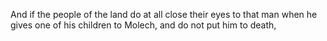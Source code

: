 And if the people of the land do at all close their eyes to that man when he gives one of his children to Molech, and do not put him to death,
